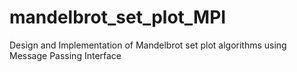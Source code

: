 # mandelbrot_set_plot_MPI
Design and Implementation of Mandelbrot set plot algorithms using Message Passing Interface
